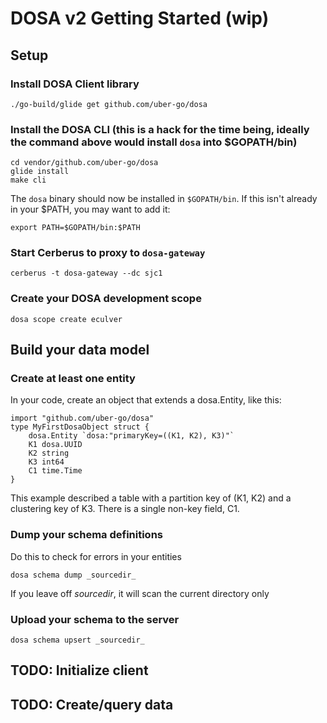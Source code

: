 # DOSA v2 Getting Started (wip)

## Setup

### Install DOSA Client library

    ./go-build/glide get github.com/uber-go/dosa

### Install the DOSA CLI (this is a hack for the time being, ideally the command above would install `dosa` into $GOPATH/bin)

    cd vendor/github.com/uber-go/dosa
    glide install
    make cli

The `dosa` binary should now be installed in `$GOPATH/bin`. If this isn't already in your $PATH, you may want to add it:

    export PATH=$GOPATH/bin:$PATH

### Start Cerberus to proxy to `dosa-gateway`

    cerberus -t dosa-gateway --dc sjc1

### Create your DOSA development scope

    dosa scope create eculver

## Build your data model

### Create at least one entity

In your code, create an object that extends a dosa.Entity, like this:

    import "github.com/uber-go/dosa"
    type MyFirstDosaObject struct {
        dosa.Entity `dosa:"primaryKey=((K1, K2), K3)"`
        K1 dosa.UUID
        K2 string
        K3 int64
        C1 time.Time
    }

This example described a table with a partition key of (K1, K2) and
a clustering key of K3. There is a single non-key field, C1.

### Dump your schema definitions

Do this to check for errors in your entities

    dosa schema dump _sourcedir_

If you leave off _sourcedir_, it will scan the current directory only

### Upload your schema to the server

    dosa schema upsert _sourcedir_

## TODO: Initialize client
## TODO: Create/query data
